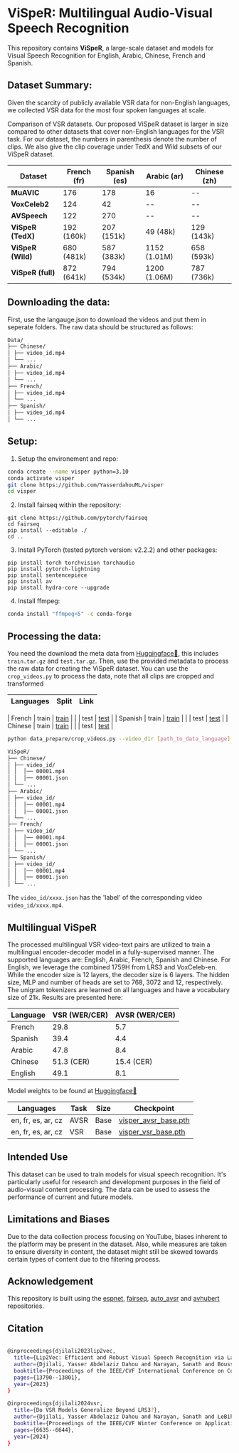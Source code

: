 # ViSpeR: Multilingual Audio-Visual Speech Recognition

This repository contains **ViSpeR**, a large-scale dataset and models for Visual Speech Recognition for English, Arabic, Chinese, French and Spanish.

## Dataset Summary:

Given the scarcity of publicly available VSR data for non-English languages, we collected VSR data for the most four spoken languages at scale.


Comparison of VSR datasets. Our proposed ViSpeR dataset is larger in size compared to other datasets that cover non-English languages for the VSR task. For our dataset, the numbers in parenthesis denote the number of clips. We also give the clip coverage under TedX and Wild subsets of our ViSpeR dataset.

| Dataset         | French (fr)     | Spanish (es)    | Arabic (ar)     | Chinese (zh)    |
|-----------------|-----------------|-----------------|-----------------|-----------------|
| **MuAVIC**      | 176             | 178             | 16              | --              |
| **VoxCeleb2**   | 124             | 42              | --              | --              |
| **AVSpeech**    | 122             | 270             | --              | --              |
| **ViSpeR (TedX)** | 192 (160k)    | 207 (151k)      | 49 (48k)        | 129 (143k)      |
| **ViSpeR (Wild)** | 680 (481k)    | 587 (383k)      | 1152 (1.01M)    | 658 (593k)      |
| **ViSpeR (full)** | 872 (641k)    | 794 (534k)     | 1200 (1.06M)    | 787 (736k)      |


## Downloading the data:
First, use the langauge.json to download the videos and put them in seperate folders. The raw data should be structured as follows:
```bash
Data/
├── Chinese/
│ ├── video_id.mp4
│ └── ...
├── Arabic/
│ ├── video_id.mp4
│ └── ...
├── French/
│ ├── video_id.mp4
│ └── ...
├── Spanish/
│ ├── video_id.mp4
│ └── ...

```

## Setup:

1. Setup the environement and repo:
 ```bash
conda create --name visper python=3.10
conda activate visper
git clone https://github.com/YasserdahouML/visper
cd visper
```

2. Install fairseq within the repository:
```
git clone https://github.com/pytorch/fairseq
cd fairseq
pip install --editable ./
cd ..
```

3. Install PyTorch (tested pytorch version: v2.2.2) and other packages:
```Shell
pip install torch torchvision torchaudio
pip install pytorch-lightning
pip install sentencepiece
pip install av
pip install hydra-core --upgrade
```

4. Install ffmpeg:
 ```bash
conda install "ffmpeg<5" -c conda-forge
```

## Processing the data:

You need the download the meta data from [Huggingface🤗](https://huggingface.co/datasets/tiiuae/visper), this includes ```train.tar.gz``` and ```test.tar.gz```. Then, use the provided metadata to process the raw data for creating the ViSpeR dataset. You can use the ```crop_videos.py``` to process the data, note that all clips are cropped and transformed

| Languages | Split | Link |
|----------|---------------|----------------|

| French   | train          | [train](https://huggingface.co/datasets/tiiuae/visper/blob/main/french_train.tar.gz)          |
|    | test          | [test](https://huggingface.co/datasets/tiiuae/visper/blob/main/french_test.tar.gz)          |
| Spanish   | train          | [train](https://huggingface.co/datasets/tiiuae/visper/blob/main/spanish_train.tar.gz)          |
|    | test          | [test](https://huggingface.co/datasets/tiiuae/visper/blob/main/spanish_test.tar.gz)          |
| Chinese   | train          | [train](https://huggingface.co/datasets/tiiuae/visper/blob/main/chinese_train.tar.gz)          |
|    | test          | [test](https://huggingface.co/datasets/tiiuae/visper/blob/main/chinese_test.tar.gz)          |


```bash
python data_prepare/crop_videos.py --video_dir [path_to_data_language] --save_path [save_path_language] --json_path [language_metadata_path] --use_ffmpeg True
```

```bash
ViSpeR/
├── Chinese/
│ ├── video_id/
│ │  │── 00001.mp4
│ │  │── 00001.json
│ └── ...
├── Arabic/
│ ├── video_id/
│ │  │── 00001.mp4
│ │  │── 00001.json
│ └── ...
├── French/
│ ├── video_id/
│ │  │── 00001.mp4
│ │  │── 00001.json
│ └── ...
├── Spanish/
│ ├── video_id/
│ │  │── 00001.mp4
│ │  │── 00001.json
│ └── ...

```

The ```video_id/xxxx.json``` has the 'label' of the corresponding video ```video_id/xxxx.mp4```.

## Multilingual ViSpeR
The processed multilingual VSR video-text pairs are utilized to train a multilingual encoder-decoder model in a fully-supervised manner. The supported languages are: English, Arabic, French, Spanish and Chinese. For English, we leverage the combined 1759H from LRS3 and VoxCeleb-en. While the encoder size is 12 layers, the decoder size is 6 layers. The hidden size, MLP and number of heads are set to 768, 3072 and 12, respectively. The unigram tokenizers are learned on all languages and have a vocabulary size of 21k. Results are presented here:


| Language | VSR (WER/CER) | AVSR (WER/CER) |
|----------|---------------|----------------|
| French   | 29.8          | 5.7            |
| Spanish  | 39.4          | 4.4            |
| Arabic   | 47.8          | 8.4            |
| Chinese  | 51.3 (CER)    | 15.4 (CER)     |
| English  | 49.1          | 8.1            |

Model weights to be found at [Huggingface🤗](https://huggingface.co/tiiuae/visper)

| Languages | Task | Size |Checkpoint |
|----------|---------------|----------------|----------------|
| en, fr, es, ar, cz   | AVSR          | Base |[visper_avsr_base.pth](https://huggingface.co/tiiuae/visper/blob/main/visper_avsr_base.pth)          |
| en, fr, es, ar, cz   | VSR          |  Base |[visper_vsr_base.pth](https://huggingface.co/tiiuae/visper/blob/main/visper_vsr_base.pth)          |

## Intended Use
This dataset can be used to train models for visual speech recognition. It's particularly useful for research and development purposes in the field of audio-visual content processing. The data can be used to assess the performance of current and future models.

## Limitations and Biases
Due to the data collection process focusing on YouTube, biases inherent to the platform may be present in the dataset. Also, while measures are taken to ensure diversity in content, the dataset might still be skewed towards certain types of content due to the filtering process.

## Acknowledgement
This repository is built using the [espnet](https://github.com/espnet/espnet), [fairseq](https://github.com/facebookresearch/fairseq), [auto_avsr](https://github.com/mpc001/auto_avsr) and [avhubert](https://github.com/facebookresearch/av_hubert) repositories.


## Citation
```bash

@inproceedings{djilali2023lip2vec,
  title={Lip2Vec: Efficient and Robust Visual Speech Recognition via Latent-to-Latent Visual to Audio Representation Mapping},
  author={Djilali, Yasser Abdelaziz Dahou and Narayan, Sanath and Boussaid, Haithem and Almazrouei, Ebtessam and Debbah, Merouane},
  booktitle={Proceedings of the IEEE/CVF International Conference on Computer Vision},
  pages={13790--13801},
  year={2023}
}

@inproceedings{djilali2024vsr,
  title={Do VSR Models Generalize Beyond LRS3?},
  author={Djilali, Yasser Abdelaziz Dahou and Narayan, Sanath and LeBihan, Eustache and Boussaid, Haithem and Almazrouei, Ebtesam and Debbah, Merouane},
  booktitle={Proceedings of the IEEE/CVF Winter Conference on Applications of Computer Vision},
  pages={6635--6644},
  year={2024}
}
```
